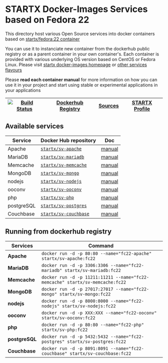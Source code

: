 # STARTX Docker-Images Services based on Fedora 22

This directory host various Open Source services into docker containers based on [startx/fedora:22 container](https://hub.docker.com/r/startx/fedora)

You can use it to instanciate new container from the dockerhub public registry 
or as a parent container in your own container's. 
Each container is provided with various underlying OS version based on CentOS or 
Fedora Linux. Please visit [startx docker-images homepage](https://github.com/startxfr/docker-images/)
or [other services flavours](https://github.com/startxfr/docker-images/Services#container-flavours)

Please **read each container manual** for more information on how you can use it in 
your project and start using stable or experimental applications in your applications

| [![Build Status](https://travis-ci.org/startxfr/docker-images.svg)](https://travis-ci.org/startxfr/docker-images) | [Dockerhub Registry](https://hub.docker.com/r/startx) | [Sources](https://github.com/startxfr/docker-images/)             | [STARTX Profile](https://github.com/startxfr) | 
|-------------------------------------------------------------------------------------------------------------------|-------------------------------------------------------|-------------------------------------------------------------------|-----------------------------------------------|

## Available services

| Service       | Docker Hub repository                                                | Doc
|---------------|----------------------------------------------------------------------|-----------------------------
| Apache        | [`startx/sv-apache`](https://hub.docker.com/r/startx/sv-apache)      | [manual](apache/README.md)
| MariaDB       | [`startx/sv-mariadb`](https://hub.docker.com/r/startx/sv-mariadb)    | [manual](mariadb/README.md)
| Memcache      | [`startx/sv-memcache`](https://hub.docker.com/r/startx/sv-memcache)  | [manual](memcache/README.md) 
| MongoDB       | [`startx/sv-mongo`](https://hub.docker.com/r/startx/sv-mongo)        | [manual](mongo/README.md)
| nodejs        | [`startx/sv-nodejs`](https://hub.docker.com/r/startx/sv-nodejs)      | [manual](nodejs/README.md)
| ooconv        | [`startx/sv-ooconv`](https://hub.docker.com/r/startx/sv-ooconv)      | [manual](ooconv/README.md)
| php           | [`startx/sv-php`](https://hub.docker.com/r/startx/sv-php)            | [manual](php/README.md)
| postgreSQL    | [`startx/sv-postgres`](https://hub.docker.com/r/startx/sv-postgres)  | [manual](postgres/README.md)
| Couchbase     | [`startx/sv-couchbase`](https://hub.docker.com/r/startx/sv-couchbase)| [manual](couchbase/README.md)


## Running from dockerhub registry

| Services            | Command                                                                        |
|---------------------|--------------------------------------------------------------------------------|
| **Apache**          | `docker run -d -p 80:80 --name="fc22-apache" startx/sv-apache:fc22`            | 
| **MariaDB**         | `docker run -d -p 3306:3306 --name="fc22-mariadb" startx/sv-mariadb:fc22`      | 
| **Memcache**        | `docker run -d -p 11211:11211 --name="fc22-memcache" startx/sv-memcache:fc22`  | 
| **MongoDB**         | `docker run -d -p 27017:27017 --name="fc22-mongo" startx/sv-mongo:fc22`        | 
| **nodejs**          | `docker run -d -p 8000:8000 --name="fc22-nodejs" startx/sv-nodejs:fc22`        | 
| **ooconv**          | `docker run -d -p XXX:XXX --name="fc22-ooconv" startx/sv-ooconv:fc22`          | 
| **php**             | `docker run -d -p 80:80 --name="fc22-php" startx/sv-php:fc22`                  | 
| **postgreSQL**      | `docker run -d -p 5432:5432 --name="fc22-postgres" startx/sv-postgres:fc22`    | 
| **Couchbase**       | `docker run -d -p 8091:8091 --name="fc22-couchbase" startx/sv-couchbase:fc22`  | 

